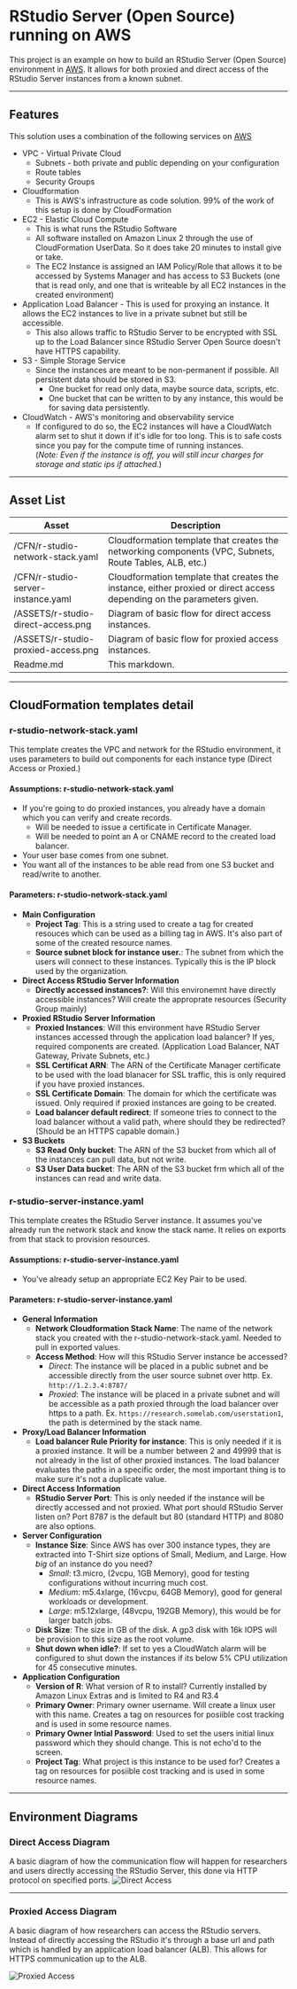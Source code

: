# **RStudio Server (Open Source) running on AWS**

This project is an example on how to build an RStudio Server (Open Source) environment in [AWS](https://aws.amazon.com).  It allows for both proxied and direct access of the RStudio Server instances from a known subnet.  

***

## **Features**

This solution uses a combination of the following services on [AWS](https://aws.amazon.com)

* VPC - Virtual Private Cloud
  * Subnets - both private and public depending on your configuration
  * Route tables
  * Security Groups
* Cloudformation
  * This is AWS's infrastructure as code solution.  99% of the work of this setup is done by CloudFormation
* EC2 - Elastic Cloud Compute
  * This is what runs the RStudio Software
  * All software installed on Amazon Linux 2 through the use of CloudFormation UserData.  So it does take 20 minutes to install give or take.
  * The EC2 Instance is assigned an IAM Policy/Role that allows it to be accessed by Systems Manager and has access to S3 Buckets (one that is read only, and one that is writeable by all EC2 instances in the created environment)
* Application Load Balancer - This is used for proxying an instance.  It allows the EC2 instances to live in a private subnet but still be accessible.
  * This also allows traffic to RStudio Server to be encrypted with SSL up to the Load Balancer since RStudio Server Open Source doesn't have HTTPS capability.
* S3 - Simple Storage Service
  * Since the instances are meant to be non-permanent if possible.  All persistent data should be stored in S3.
    * One bucket for read only data, maybe source data, scripts, etc.
    * One bucket that can be written to by any instance, this would be for saving data persistently.
* CloudWatch - AWS's monitoring and observability service
  * If configured to do so, the EC2 instances will have a CloudWatch alarm set to shut it down if it's idle for too long.  This is to safe costs since you pay for the compute time of running instances.  
  (*Note:  Even if the instance is off, you will still incur charges for storage and static ips if attached.*)

***

## **Asset List**

Asset | Description
----- | -----------
/CFN/r-studio-network-stack.yaml | Cloudformation template that creates the networking components (VPC, Subnets, Route Tables, ALB, etc.)
/CFN/r-studio-server-instance.yaml | Cloudformation template that creates the instance, either proxied or direct access depending on the parameters given.
/ASSETS/r-studio-direct-access.png | Diagram of basic flow for direct access instances.
/ASSETS/r-studio-proxied-access.png | Diagram of basic flow for proxied access instances.
Readme.md | This markdown.

***

## **CloudFormation templates detail**

### **r-studio-network-stack.yaml**

This template creates the VPC and network for the RStudio environment, it uses parameters to build out components for each instance type (Direct Access or Proxied.)

#### **Assumptions:** r-studio-network-stack.yaml

* If you're going to do proxied instances, you already have a domain which you can verify and create records.
  * Will be needed to issue a certificate in Certificate Manager.
  * Will be needed to point an A or CNAME record to the created load balancer.
* Your user base comes from one subnet.
* You want all of the instances to be able read from one S3 bucket and read/write to another.

#### **Parameters:** r-studio-network-stack.yaml

* **Main Configuration**
  * **Project Tag**: This is a string used to create a tag for created resouces which can be used as a billing tag in AWS.  It's also part of some of the created resource names.
  * **Source subnet block for instance user.**: The subnet from which the users will connect to these instances. Typically this is the IP block used by the organization.
* **Direct Access RStudio Server Information**
  * **Directly accessed instances?**: Will this environemnt have directly accessible instances?  Will create the approprate resources (Security Group mainly)
* **Proxied RStudio Server Information**
  * **Proxied Instances**: Will this environment have RStudio Server instances accessed through the application load balancer?  If yes, required components are created.  (Application Load Balancer, NAT Gateway, Private Subnets, etc.)
  * **SSL Certificat ARN**: The ARN of the Certificate Manager certificate to be used with the load blanacer for SSL traffic, this is only required if you have proxied instances.
  * **SSL Certificate Domain**: The domain for which the certificate was issued.  Only required if proxied instances are going to be created.
  * **Load balancer default redirect**: If someone tries to connect to the load balancer without a valid path, where should they be redirected?  (Should be an HTTPS capable domain.)
* **S3 Buckets**
  * **S3 Read Only bucket**:  The ARN of the S3 bucket from which all of the instances can pull data, but not write.
  * **S3 User Data bucket**:  The ARN of the S3 bucket frm which all of the instances can read and write data.  
  
### **r-studio-server-instance.yaml**

  This template creates the RStudio Server instance.  It assumes you've already run the network stack and know the stack name.  It relies on exports from that stack to provision resources.

#### **Assumptions:** r-studio-server-instance.yaml

* You've already setup an appropriate EC2 Key Pair to be used.
  
#### **Parameters:** r-studio-server-instance.yaml

* **General Information**
  * **Network Cloudformation Stack Name**:  The name of the network stack you created with the r-studio-network-stack.yaml.  Needed to pull in exported values.
  * **Access Method**: How will this RStudio Server instance be accessed?
    * *Direct*: The instance will be placed in a public subnet and be accessible directly from the user source subnet over http. Ex. ```http://1.2.3.4:8787/```
    * *Proxied*: The instance will be placed in a private subnet and will be accessible as a path proxied through the load balancer over https to a path.  Ex. ```https://research.somelab.com/userstation1```, the path is determined by the stack name.
* **Proxy/Load Balancer Information**
  * **Load balancer Rule Priority for instance**:  This is only needed if it is a proxied instance.  It will be a number between 2 and 49999 that is not already in the list of other proxied instances.  The load balancer evaluates the paths in a specific order, the most important thing is to make sure it's not a duplicate value.
* **Direct Access Information**
  * **RStudio Server Port**: This is only needed if the instance will be directly accessed and not proxied.  What port should RStudio Server listen on?  Port 8787 is the default but 80 (standard HTTP) and 8080 are also options.
* **Server Configuration**
  * **Instance Size**: Since AWS has over 300 instance types, they are extracted into T-Shirt size options of Small, Medium, and Large.  How *big* of an instance do you need?
    * *Small*: t3.micro, (2vcpu, 1GB Memory), good for testing configurations without incurring much cost.
    * *Medium*: m5.4xlarge, (16vcpu, 64GB Memory), good for general workloads or development.
    * *Large*: m5.12xlarge, (48vcpu, 192GB Memory), this would be for larger batch jobs.
  * **Disk Size**: The size in GB of the disk.  A gp3 disk with 16k IOPS will be provision to this size as the root volume.
  * **Shut down when idle?**: If set to yes a CloudWatch alarm will be configured to shut down the instances if its below 5% CPU utilization for 45 consecutive minutes.
* **Application Configuration**
  * **Version of R**: What version of R to install?  Currently installed by Amazon Linux Extras and is limited to R4 and R3.4
  * **Primary Owner**: Primary owner username.  Will create a linux user with this name.  Creates a tag on resources for posiible cost tracking and is used in some resource names.
  * **Primary Owner Intial Password**: Used to set the users initial linux password which they should change.  This is not echo'd to the screen.
  * **Project Tag**:  What project is this instance to be used for?  Creates a tag on resources for posiible cost tracking and is used in some resource names.

***

## **Environment Diagrams**

### **Direct Access Diagram**

A basic diagram of how the communication flow will happen for researchers and users directly accessing the RStudio Server, this done via HTTP protocol on specified ports.
![Direct Access](ASSETS/r-studio-direct-access.png)

***

### **Proxied Access Diagram**

A basic diagram of how researchers  can access the RStudio servers.  Instead of directly accessing the RStudio it's through a base url and path which is handled by an application load balancer (ALB).  This allows for HTTPS communication up to the ALB.

![Proxied Access](ASSETS/r-studio-direct-proxied.png)
